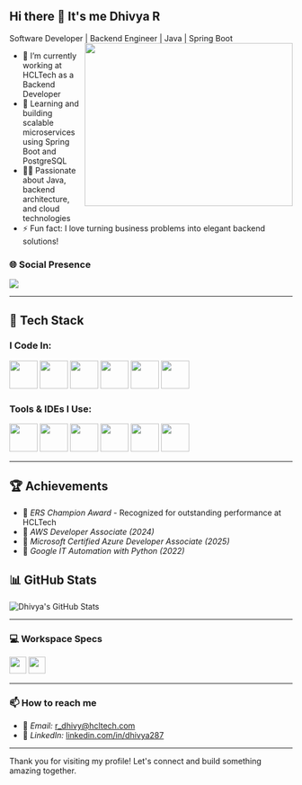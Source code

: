 ## Hi there 👋 It's me Dhivya R

Software Developer | Backend Engineer | Java | Spring Boot
<img align="right" width="370" height="290" src="https://i.pinimg.com/originals/47/f0/34/47f0342cec72b800463bf003eac1257e.gif">

- 🔭 I’m currently working at HCLTech as a Backend Developer  
- 🌱 Learning and building scalable microservices using Spring Boot and PostgreSQL
- 👩‍💻 Passionate about Java, backend architecture, and cloud technologies
- ⚡ Fun fact: I love turning business problems into elegant backend solutions!

### 🌐 Social Presence
[<img src="https://img.shields.io/badge/LinkedIn-0077B5?style=for-the-badge&logo=linkedin&logoColor=white" />](https://www.linkedin.com/in/dhivya287/)

---

## 🚀 Tech Stack

### I Code In:
<img height="50" width="50" src="https://img.icons8.com/color/48/000000/java-coffee-cup-logo.png" />
<img height="50" width="50" src="https://img.icons8.com/color/48/000000/spring-logo.png"/>
<img height="50" width="50" src="https://img.icons8.com/color/48/000000/mysql-logo.png"/>
<img height="50" width="50" src="https://img.icons8.com/color/48/000000/postgreesql.png"/>
<img height="50" width="50" src="https://img.icons8.com/color/48/000000/junit.png"/>
<img height="50" width="50" src="https://img.icons8.com/color/48/000000/git.png"/>

### Tools & IDEs I Use:
<img height="50" width="50" src="https://img.icons8.com/color/48/000000/intellij-idea.png"/>
<img height="50" width="50" src="https://img.icons8.com/fluency/48/000000/spring-tool-suite.png"/>
<img height="50" width="50" src="https://img.icons8.com/color/48/000000/netbeans.png"/>
<img height="50" width="50" src="https://img.icons8.com/color/48/000000/maven-logo.png"/>
<img height="50" width="50" src="https://img.icons8.com/color/48/000000/postgresql.png"/>
<img height="50" width="50" src="https://img.icons8.com/color/48/000000/jira.png"/>

---

## 🏆 Achievements

- 🥇 *ERS Champion Award* - Recognized for outstanding performance at HCLTech
- 🏅 *AWS Developer Associate (2024)*
- 🏅 *Microsoft Certified Azure Developer Associate (2025)*
- 🏅 *Google IT Automation with Python (2022)*


## 📊 GitHub Stats

![Dhivya's GitHub Stats](https://github-readme-stats.vercel.app/api?username=DhivyaR&theme=dark&show_icons=true&hide=issues,contribs)

---

### 💻 Workspace Specs
<img height="30" src="https://img.shields.io/badge/Windows-11-0078D4?style=for-the-badge&logo=windows&logoColor=white"/> <img height="30" src="https://img.shields.io/badge/Intel-Core_i5_10th--Gen-0071C5?style=for-the-badge&logo=intel&logoColor=white"/>

---

### 📫 How to reach me
- 📧 *Email:* r_dhivy@hcltech.com
- 🔗 *LinkedIn:* [linkedin.com/in/dhivya287](https://www.linkedin.com/in/dhivya287/)

---

Thank you for visiting my profile! Let's connect and build something amazing together.
